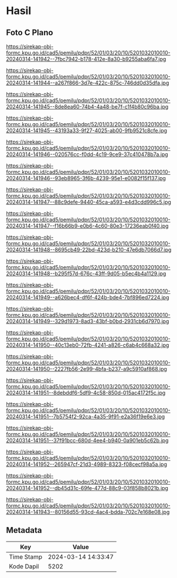 # Hasil

## Foto C Plano

https://sirekap-obj-formc.kpu.go.id/cad5/pemilu/pdpr/52/01/03/20/10/5201032010010-20240314-141942--7fbc7942-b178-412e-8a30-b9255aba6fa7.jpg

https://sirekap-obj-formc.kpu.go.id/cad5/pemilu/pdpr/52/01/03/20/10/5201032010010-20240314-141944--a267f866-3d7e-422c-875c-746dd0d35dfa.jpg

https://sirekap-obj-formc.kpu.go.id/cad5/pemilu/pdpr/52/01/03/20/10/5201032010010-20240314-141945--8de8ea60-74b4-4a48-be7f-c1f4b80c96ba.jpg

https://sirekap-obj-formc.kpu.go.id/cad5/pemilu/pdpr/52/01/03/20/10/5201032010010-20240314-141945--43193a33-9f27-4025-ab00-9fb9521c8cfe.jpg

https://sirekap-obj-formc.kpu.go.id/cad5/pemilu/pdpr/52/01/03/20/10/5201032010010-20240314-141946--020576cc-f0dd-4c19-9ce9-37c410478b7a.jpg

https://sirekap-obj-formc.kpu.go.id/cad5/pemilu/pdpr/52/01/03/20/10/5201032010010-20240314-141946--93eb8965-3f6b-4239-95e1-e0082f15f137.jpg

https://sirekap-obj-formc.kpu.go.id/cad5/pemilu/pdpr/52/01/03/20/10/5201032010010-20240314-141947--88c9defe-9440-45ca-a593-e4d3cdd996c5.jpg

https://sirekap-obj-formc.kpu.go.id/cad5/pemilu/pdpr/52/01/03/20/10/5201032010010-20240314-141947--f16b66b9-e0b6-4c60-80e3-17236eab0f40.jpg

https://sirekap-obj-formc.kpu.go.id/cad5/pemilu/pdpr/52/01/03/20/10/5201032010010-20240314-141948--8695cb49-22bd-423d-b210-47e6db7066d7.jpg

https://sirekap-obj-formc.kpu.go.id/cad5/pemilu/pdpr/52/01/03/20/10/5201032010010-20240314-141948--b295f57d-676c-43ff-9d05-b5ec4b4a1129.jpg

https://sirekap-obj-formc.kpu.go.id/cad5/pemilu/pdpr/52/01/03/20/10/5201032010010-20240314-141949--a626bec4-df6f-424b-bde4-7bf896ed7224.jpg

https://sirekap-obj-formc.kpu.go.id/cad5/pemilu/pdpr/52/01/03/20/10/5201032010010-20240314-141949--329d1973-8ad3-43bf-b0bd-2931cb6d7970.jpg

https://sirekap-obj-formc.kpu.go.id/cad5/pemilu/pdpr/52/01/03/20/10/5201032010010-20240314-141950--40c13eb0-72fb-4241-a826-c6ab4c668a32.jpg

https://sirekap-obj-formc.kpu.go.id/cad5/pemilu/pdpr/52/01/03/20/10/5201032010010-20240314-141950--2227fb56-2e99-4bfa-b237-a9c5910af868.jpg

https://sirekap-obj-formc.kpu.go.id/cad5/pemilu/pdpr/52/01/03/20/10/5201032010010-20240314-141951--8debddf6-5df9-4c58-850d-015ac4172f5c.jpg

https://sirekap-obj-formc.kpu.go.id/cad5/pemilu/pdpr/52/01/03/20/10/5201032010010-20240314-141951--7b5754f2-92ca-4a35-9f91-e2a36f19e6e3.jpg

https://sirekap-obj-formc.kpu.go.id/cad5/pemilu/pdpr/52/01/03/20/10/5201032010010-20240314-141951--37f91bcc-680d-4ee4-b940-0a901eb5c62b.jpg

https://sirekap-obj-formc.kpu.go.id/cad5/pemilu/pdpr/52/01/03/20/10/5201032010010-20240314-141952--265947cf-21d3-4989-8323-f08cecf98a5a.jpg

https://sirekap-obj-formc.kpu.go.id/cad5/pemilu/pdpr/52/01/03/20/10/5201032010010-20240314-141952--db45d31c-69fe-477d-88c9-03f858b8021b.jpg

https://sirekap-obj-formc.kpu.go.id/cad5/pemilu/pdpr/52/01/03/20/10/5201032010010-20240314-141943--80156d55-93cd-4ac4-bdda-702c7e168e08.jpg


## Metadata

| Key        | Value               |
| ---------- | ------------------- |
| Time Stamp | 2024-03-14 14:33:47 |
| Kode Dapil | 5202                |



